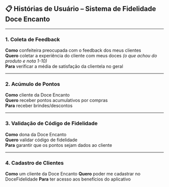 
## 📋 Histórias de Usuário – Sistema de Fidelidade Doce Encanto

---

### 1. Coleta de Feedback

**Como** confeiteira preocupada com o feedback dos meus clientes  
**Quero** coletar a experiência do cliente com meus doces *(o que achou do produto e nota 1-10)*  
**Para** verificar a média de satisfação da clientela no geral  

---

### 2. Acúmulo de Pontos

**Como** cliente da Doce Encanto  
**Quero** receber pontos acumulativos por compras  
**Para** receber brindes/descontos  

---

### 3. Validação de Código de Fidelidade

**Como** dona da Doce Encanto  
**Quero** validar código de fidelidade  
**Para** garantir que os pontos sejam dados ao cliente  

---

### 4. Cadastro de Clientes 
**Como** um cliente da Doce Encanto
**Quero** poder me cadastrar no DoceFidelidade
**Para** ter acesso aos benefícios do aplicativo